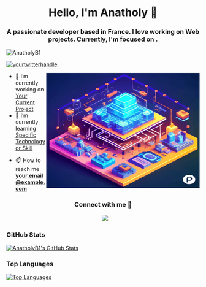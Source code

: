 <!-- Hello, I'm Anatholy -->
<h1 align="center">Hello, I'm Anatholy 👋</h1>

<!-- About Me -->
<h3 align="center">A passionate developer based in France. I love working on Web projects. Currently, I'm focused on <a>.</h3>

<!-- Profile views -->
<p align="left"> <img src="https://komarev.com/ghpvc/?username=AnatholyB1&label=Profile%20views&color=0e75b6&style=flat" alt="AnatholyB1" /> </p>

<!-- Twitter badge -->
<p align="left"> <a href="https://twitter.com/yourtwitterhandle" target="blank"><img src="https://img.shields.io/twitter/follow/yourtwitterhandle?logo=twitter&style=for-the-badge" alt="yourtwitterhandle" /></a> </p>

<!-- GIF -->
<a target="_blank" align="center">
  <img align="right" height="300" width="400" alt="GIF" src="https://github.com/AnatholyB1/AnatholyB1/blob/main/443433868030201.gif">
</a>

<!-- Work and Learning -->
- 🔭 I’m currently working on [Your Current Project](https://github.com/yourusername/yourproject)
- 🌱 I’m currently learning [Specific Technology or Skill](https://github.com/yourusername/yourlearningrepo)

<!-- Contact -->
- 📫 How to reach me **your.email@example.com**

<!-- Connect with me -->
<h3 align="center">Connect with me 🤝 </h3>
<p align="center">
  <a style="margin-left: 10px;" target="_blank" href="https://www.linkedin.com/in/yourlinkedinprofile/">
    <img src="https://img.icons8.com/doodle/40/000000/linkedin--v2.png">
  </a>
  <!-- Add other social icons as needed -->
</p>



<!-- GitHub Stats and Top Languages -->
### GitHub Stats
[![AnatholyB1's GitHub Stats](https://github-readme-stats.vercel.app/api?username=AnatholyB1&show_icons=true&count_private=true&theme=radical)](https://github.com/AnatholyB1)
### Top Languages
[![Top Languages](https://github-readme-stats.vercel.app/api/top-langs/?username=AnatholyB1&theme=radical&hide_langs_below=8)](https://github.com/AnatholyB1)

